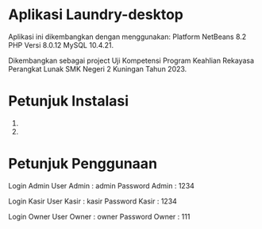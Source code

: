 # Aplikasi Laundry-desktop
Aplikasi ini dikembangkan dengan menggunakan: Platform NetBeans 8.2 PHP Versi 8.0.12 MySQL 10.4.21. 

Dikembangkan sebagai project Uji Kompetensi Program Keahlian Rekayasa Perangkat Lunak SMK Negeri 2 Kuningan Tahun 2023.

# Petunjuk Instalasi
1.
2. 

# Petunjuk Penggunaan
Login Admin
User Admin : admin
Password Admin : 1234

Login Kasir
User Kasir : kasir
Password Kasir : 1234

Login Owner
User Owner : owner
Password Owner : 111
